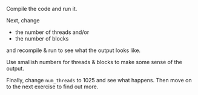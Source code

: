 Compile the code and run it.

Next, change
- the number of threads and/or
- the number of blocks

and recompile & run to see what the output looks like.

Use smallish numbers for threads & blocks to make some sense of the output.

Finally, change `num_threads` to 1025 and see what happens.
Then move on to the next exercise to find out more.

